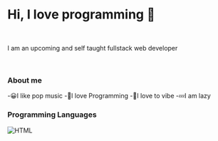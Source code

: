 <h1>Hi, I love programming 👋</h1>
<br>
<p>I am an upcoming and self taught fullstack web developer</p>
<br>
<h3>About me</h3>
-😀I like pop music
-💖I love Programming
-🌇I love to vibe
-💤I am lazy
<br>
<h3>Programming Languages</h3>
<img src="https://camo.githubusercontent.com/2e496d4bfc6f753ddca87b521ce95c88219f77800212ffa6d4401ad368c82170/68747470733a2f2f63646e2e6a7364656c6976722e6e65742f67682f64657669636f6e732f64657669636f6e2f69636f6e732f637373332f637373332d6f726967696e616c2e737667" alt="HTML">
<!---
NiketJohn7/NiketJohn7 is a ✨ special ✨ repository because its `README.md` (this file) appears on your GitHub profile.
You can click the Preview link to take a look at your changes.
--->
